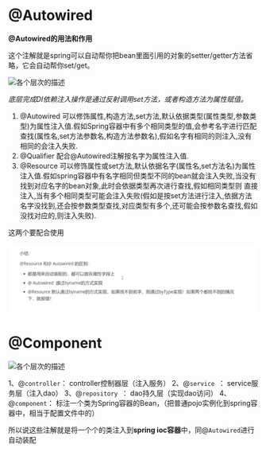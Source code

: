# @Autowired

**@Autowired的用法和作用**

这个注解就是spring可以自动帮你把bean里面引用的对象的setter/getter方法省略，它会自动帮你set/get。

![各个层次的描述](https://upload-images.jianshu.io/upload_images/5128967-a972bed5148fc81d.png?imageMogr2/auto-orient/strip|imageView2/2/w/1200/format/webp)

*底层完成DI依赖注入操作是通过反射调用set方法，或者构造方法为属性赋值。*

1. @Autowired 可以修饰属性,构造方法,set方法,默认依据类型(属性类型,参数类型)为属性注入值.假如Spring容器中有多个相同类型的值,会参考名字进行匹配查找(属性名,set方法参数名,构造方法参数名),假如名字有相同的则注入,没有相同的会注入失败.
2. @Qualifier 配合@Autowired注解按名字为属性注入值.
3. @Resource 可以修饰属性或set方法,默认依据名字(属性名,set方法名)为属性注入值.假如spring容器中有名字相同但类型不同的bean就会注入失败,当没有找到对应名字的bean对象,此时会依据类型再次进行查找,假如相同类型则
    直接注入,当有多个相同类型可能会注入失败(假如是按set方法进行注入,依据方法名字没找到,还会按参数类型查找,对应类型有多个,还可能会按参数名查找,假如没找对应的,则注入失败).

这两个要配合使用

![image-20200820193124217](https://raw.githubusercontent.com/yanzhenxing123/blogImg/master/typora202008/20/193125-938730.png)

# @Component

![各个层次的描述](https://upload-images.jianshu.io/upload_images/5128967-a972bed5148fc81d.png?imageMogr2/auto-orient/strip|imageView2/2/w/1200/format/webp)

1、@`controller`：  controller控制器层（注入服务）
2、@`service `：   service服务层（注入dao）
3、@`repository `： dao持久层（实现dao访问）
4、@`component`： 标注一个类为Spring容器的Bean，（把普通pojo实例化到spring容器中，相当于配置文件中的）

所以说这些注解就是将一个个的类注入到**spring ioc容器**中，同@`Autowired`进行自动装配

